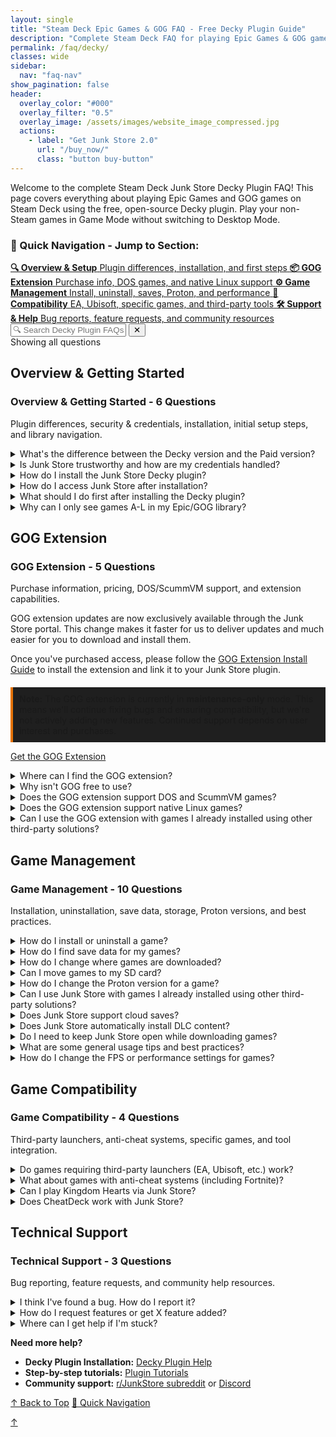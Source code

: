 ```yaml
---
layout: single
title: "Steam Deck Epic Games & GOG FAQ - Free Decky Plugin Guide"
description: "Complete Steam Deck FAQ for playing Epic Games & GOG games in Game Mode. Free Junk Store Decky plugin setup, troubleshooting, and compatibility guide."
permalink: /faq/decky/
classes: wide
sidebar:
  nav: "faq-nav"
show_pagination: false
header:
  overlay_color: "#000"
  overlay_filter: "0.5"
  overlay_image: /assets/images/website_image_compressed.jpg
  actions:
    - label: "Get Junk Store 2.0"
      url: "/buy_now/"
      class: "button buy-button"
---
```

<div id="top"></div>
<div class="spacer mt-4"></div>

Welcome to the complete Steam Deck Junk Store Decky Plugin FAQ! This page covers everything about playing Epic Games and GOG games on Steam Deck using the free, open-source Decky plugin. Play your non-Steam games in Game Mode without switching to Desktop Mode.

<div class="faq-quick-nav">
  <h3>🧭 Quick Navigation - Jump to Section:</h3>
  <div class="nav-grid">
    <a href="#overview-getting-started" class="nav-card">
      <strong>🔍 Overview & Setup</strong>
      <span>Plugin differences, installation, and first steps</span>
    </a>
    <a href="#gog-extension" class="nav-card">
      <strong>📦 GOG Extension</strong>
      <span>Purchase info, DOS games, and native Linux support</span>
    </a>
    <a href="#game-management" class="nav-card">
      <strong>⚙️ Game Management</strong>
      <span>Install, uninstall, saves, Proton, and performance</span>
    </a>
    <a href="#game-compatibility" class="nav-card">
      <strong>🎯 Compatibility</strong>
      <span>EA, Ubisoft, specific games, and third-party tools</span>
    </a>
    <a href="#technical-support" class="nav-card">
      <strong>🛠️ Support & Help</strong>
      <span>Bug reports, feature requests, and community resources</span>
    </a>
  </div>
</div>

<!-- FAQ Search Interface -->
<div class="faq-search-container">
  <div class="search-box">
    <input type="text" id="faq-search" placeholder="🔍 Search Decky Plugin FAQs..." aria-label="Search FAQ questions">
    <button type="button" id="clear-search" class="clear-button" title="Clear search">✕</button>
  </div>
  <div class="search-results-info" id="search-info">Showing all questions</div>
  <div class="no-results" id="no-results" style="display: none;">
    <p>No questions found matching your search. Try different keywords or browse all sections above.</p>
  </div>
</div>

<h2 id="overview-getting-started">Overview & Getting Started</h2>

<div class="section-summary">
  <h3>Overview & Getting Started - <span class="question-count">6 Questions</span></h3>
  <p>Plugin differences, security & credentials, installation, initial setup steps, and library navigation.</p>
</div>

<details class="faq-box">
  <summary>What's the difference between the Decky version and the Paid version?</summary>
  <p></p>
    The Decky version is free and open source, designed to run via the Decky Loader. The Paid version includes extra convenience features and doesn't require Decky to run.
    <br>
    <br>
    <strong>For detailed feature comparison:</strong> <a href="/comparison/">View Complete Comparison Chart</a>
    <br>
    <br>
    For more information, see our <a href="{{ '/2.0faq/' | relative_url }}">Junk Store 2.0 FAQ</a>
</details>

<details class="faq-box">
  <summary>Is Junk Store trustworthy and how are my credentials handled?</summary>
  <p></p>
    <strong>Yes, Junk Store is trustworthy.</strong> Here's why you can trust us with your gaming credentials:
  <br>
  <br>
    <strong>Developer Credentials:</strong>
    <ul>
      <li>🔐 Developed by a cybersecurity expert and white-hat professional</li>
      <li>📋 You can verify our lead developer's credentials on <a href="https://www.linkedin.com/in/eben-bruyns/" target="_blank">LinkedIn</a></li>
      <li>🔍 Open-source Decky plugin code is publicly auditable on GitHub</li>
      <li>🤝 Active in Steam Deck community since launch with established reputation</li>
    </ul>
    <strong>How Your Credentials Are Handled:</strong>
    <ul>
      <li>🔒 <strong>No password storage:</strong> We never store your Epic or GOG passwords</li>
      <li>🎫 <strong>Token-based only:</strong> Uses secure OAuth tokens managed by Legendary and lgogdownloader</li>
      <li>💻 <strong>Local storage only:</strong> All authentication data stays on your Steam Deck</li>
      <li>🛡️ <strong>Same as official stores:</strong> Uses the exact same login methods as Epic/GOG websites</li>
    </ul>
    <strong>Bottom line:</strong> The Decky plugin has been stable and trusted by thousands of Steam Deck users since launch. Your credentials are handled using industry-standard practices by established tools in the Linux gaming community.
</details>

<details class="faq-box">
  <summary>How do I install the Junk Store Decky plugin?</summary>
  <p></p>
    The Junk Store Decky plugin requires <strong>Decky Loader</strong> to be installed first on your Steam Deck.
  <br>
  <br>
  <ol>
    <li>Install Decky Loader by following the <a href="https://decky.xyz/" target="_blank" rel="noopener">official Decky installation guide</a></li>
    <li>Once Decky is installed, access the Decky Plugin Store from your Quick Access Menu</li>
    <li>Search for "Junk Store" and install the plugin</li>
    <li>The plugin will appear in your Decky menu after installation</li>
  </ol>
  <br>
  <br>
    For detailed instructions, visit our <a href="{{ '/deckyhelp' | relative_url }}">Decky Plugin Help</a> page.
</details>

<details class="faq-box">
  <summary>How do I access Junk Store after installation?</summary>
  <p></p>
    After installing the Decky plugin, access Junk Store through the <strong>Decky Loader menu</strong>:
  <ul>
    <li>Press the <strong>three-dot button</strong> (Quick Access Menu) on your Steam Deck</li>
    <li>Look for the <strong>Decky</strong> icon in the menu</li>
    <li>Select <strong>Junk Store</strong> from the plugin list</li>
  </ul>
    The plugin opens directly in Game Mode without requiring Desktop Mode switching.
</details>

<details class="faq-box">
  <summary>What should I do first after installing the Decky plugin?</summary>
  <p></p>
  <ol>
    <li>Open Junk Store from the Decky menu</li>
    <li>Go to the <strong>Epic</strong> tab and log into your Epic Games account</li>
    <li>Your Epic Games library will automatically sync and appear</li>
    <li>(Optional) Install the GOG extension if you want GOG game support</li>
  </ol>
  <br>
  <br>
    <strong>Note:</strong> The initial library sync can take a few minutes as Junk Store builds the database for your games.
  <br>
  <br>
    For GOG support, you'll need to purchase the GOG extension separately from the <a href="https://portal.junkstore.xyz/" target="_blank">Junk Store Portal</a>.
</details>

<details class="faq-box" id="games-missing-a-through-l">
  <summary>Why can I only see games A-L in my Epic/GOG library?</summary>
  <p></p>
    <strong>This is normal behavior for the Decky plugin.</strong> The free Decky version only loads your first 100 games by default for performance optimization.
  <br>
  <br>
    <strong>To see your full library:</strong>
    <ol>
      <li>Open your Epic or GOG library in Junk Store</li>
      <li>Navigate to any game in the list (move out of the search field)</li>
      <li>Look for the bottom menu with <strong>"SHOW ALL"</strong> button</li>
      <li>Press the <strong>Y button</strong> on your Steam Deck</li>
      <li>Wait a moment for your complete library to load</li>
    </ol>
    <strong>Can't see the "SHOW ALL" button?</strong>
    <ul>
      <li>Your CSS Loader theme might be hiding the bottom menu</li>
      <li>Try temporarily disabling your CSS theme to access the button</li>
      <li>You can still search for specific games by name</li>
    </ul>
    <strong>Note:</strong> Each store (Epic, GOG, Amazon) needs "SHOW ALL" pressed separately.
</details>




<h2 id="gog-extension">GOG Extension</h2>

<div class="section-summary">
  <h3>GOG Extension - <span class="question-count">5 Questions</span></h3>
  <p>Purchase information, pricing, DOS/ScummVM support, and extension capabilities.</p>
</div>

<div class="gog-extension-info">
  <p>GOG extension updates are now exclusively available through the Junk Store portal. This change makes it faster for us to deliver updates and much easier for you to download and install them.</p>
  
  <p>Once you've purchased access, please follow the <a href="/tutorials/gogextension">GOG Extension Install Guide</a> to install the extension and link it to your Junk Store plugin.</p>

  <p style="border-left: 4px solid #e67300; background-color: #1f1f1f; padding: 10px; margin-top: 20px;">
    <strong>Note:</strong> The GOG extension is currently in <strong>maintenance-only</strong> mode. This means we'll continue fixing bugs and ensuring compatibility, but we're not actively adding new features. Continued support depends on user interest and purchases.
  </p>

  <a href="https://portal.junkstore.xyz/" class="button gog-extension-button" style="margin-right: 10px;" target="_blank" rel="noopener noreferrer">Get the GOG Extension</a>
</div>

<details class="faq-box">
  <summary>Where can I find the GOG extension?</summary>
  <p></p>
    It is exclusively available through the Junk Store portal. You can purchase access there with a one-time payment from the <a href="https://portal.junkstore.xyz/" target="_blank">Junk Store Portal</a>.<br><br>
    Once you have it, you have it. We can't take away GOG functionality/integration with the Junk Store plugin. All funds go back into the enhancement and development of Junk Store.
</details>

<details class="faq-box">
  <summary>Why isn't GOG free to use?</summary>
  <p></p>
    GOG support is available to paid supporters, and while we'd love to offer it for free, there's a lot of behind-the-scenes work and resources involved in creating and maintaining Junk Store. We appreciate your understanding and support as we continue to improve and expand Junk Store. All funds go back into the enhancement and development of Junk Store.
</details>



<details class="faq-box">
  <summary>Does the GOG extension support DOS and ScummVM games?</summary>
  <p></p>
     <strong>No.</strong> DOS games and some ScummVM titles are not supported by the GOG extension in the Decky version of Junk Store.
</details>

<details class="faq-box">
  <summary>Does the GOG extension support native Linux games?</summary>
  <p></p>
    No — the GOG extension is designed for Windows games running through Proton. Native Linux games from GOG are not currently supported, as Junk Store relies on Proton's compatibility layer for game execution and integration.
</details>



<details class="faq-box">
  <summary>Can I use the GOG extension with games I already installed using other third-party solutions?</summary>
  <p></p>
    <strong>No.</strong> Junk Store manages its own installations and environment. Games installed through other launchers (like Heroic, Lutris, or Bottles) are not recognized or managed by the GOG extension.
  <br>
  <br>
      If you want to use the GOG extension to manage a game, you'll need to install it again through Junk Store directly.
 </details>

<h2 id="game-management">Game Management</h2>

<div class="section-summary">
  <h3>Game Management - <span class="question-count">10 Questions</span></h3>
  <p>Installation, uninstallation, save data, storage, Proton versions, and best practices.</p>
</div>

<details class="faq-box">
  <summary>How do I install or uninstall a game?</summary>
  <p></p>
  <strong>To install a game in Junk Store:</strong>
  <ul>
    <li>Open the game's page in Junk Store and click install.</li>
    <li>Remember to stay on the game page until installation is complete.</li>
  </ul>
  <strong>To uninstall a game in Junk Store:</strong>
  <ol>
    <li>Open the game's page in Junk Store.</li>
    <li>
      Open the <strong>☰ Slider menu</strong> and select <strong>Uninstall</strong>.<br>
      <em>Note:</em> You may want to write down the game's SteamID so you can locate it later in your <code>compatdata</code> and <code>shadercache</code> folders.
    </li>
    <li>
      Manually delete any leftover files to free up space or completely remove the game:
      <ul>
        <li><strong>Epic:</strong> <code>~/Games/epic</code> or <code>/*your-SD-card*/Games/epic</code></li>
        <li><strong>GOG:</strong> <code>~/Games/gog</code> or <code>/*your-SD-card*/Games/gog</code></li>
      </ul>
      Once you have located the games folder you can delete any remaining game files/data.
    </li>
  </ol>
  <strong>Important:</strong> Uninstalling a game will remove all local save data. Be sure to back up your saves first if you want to keep them.
</details>

<details class="faq-box">
  <summary>How do I find save data for my games?</summary>
  <p></p>
  <ol>
    <li>
      Find the game's <strong>Steam ID</strong> at the bottom of its page in Junk Store.
    </li>
    <li>
      Navigate to the following path on your Steam Deck:<br>
      <code>~/.local/share/Steam/steamapps/compatdata/&lt;SteamID&gt;/pfx/drive_c/users/steamuser/</code>
    </li>
    <li>
      From there, follow the path used by your game. Here are some examples:
      <ul>
        <li><strong>Epic example:</strong> <code>Local Settings/Application Data/Dying Light/Saved</code></li>
        <li><strong>GOG example:</strong> <code>AppData/Roaming/Lonely Troops/Hero of the Kingdom II</code></li>
      </ul>
    </li>
  </ol>
    Each game may store saves in slightly different locations depending on how it was packaged or ported. Look under <code>AppData</code>, <code>Local Settings</code>, or <code>Documents</code> within the Steam compatibility prefix.
</details>

<details class="faq-box">
  <summary>How do I change where games are downloaded?</summary>
  <p></p>
    You can set your preferred download location from the Epic tab:
  <ol>
    <li>Go to the <strong>Epic</strong> tab</li>
    <li>Click the <strong>⚙️ Gear icon</strong> to open settings</li>
    <li>Set your desired download path (e.g. your SD card directory)</li>
    <li>Press <kbd>X</kbd> to save your changes</li>
  </ol>
  <strong>For GOG games:</strong> Similar process but from the GOG extension interface after installation.
</details>

<details class="faq-box">
  <summary>Can I move games to my SD card?</summary>
  <p></p>
    Not at the moment. It's a complex feature and on our development roadmap. For now, games need to be stored on internal storage or an already-mounted drive.
  <br>
  <br>
    <strong>Workaround:</strong> Set your download location to your SD card before installing new games.
</details>

<details class="faq-box">
  <summary>How do I change the Proton version for a game?</summary>
  <p></p>
    You can do this from either your Steam Library or directly inside Junk Store.
  <br>
  <br>
    <strong>From Junk Store:</strong><br>
    Press <code>Y</code> to open the Steam shortcut.
    <ol>
      <li>Click the gear icon ⚙️ → <strong>Properties</strong> → <strong>Compatibility</strong></li>
      <li>Select the Proton version you want to use</li>
      <li>Relaunch the game</li>
    </ol>
    <strong>From Steam Library:</strong><br>
  <ol>
      <li>Highlight the game and press the <strong>Start/Options</strong> button (the one with three lines)</li>
      <li>Go to <strong>Properties</strong> → <strong>Compatibility</strong></li>
      <li>Select the Proton version you want to use</li>
      <li>Relaunch the game</li>
    </ol>
    Once you've selected a version, back out to the game screen and hit <strong>Play</strong>.
  <br>
  <br>
    <strong>Need Proton GE?</strong> See our <a href="{{ '/troubleshooting/decky/' | relative_url }}#proton-ge-installation">Decky Troubleshooting guide</a> for installation instructions.
</details>


<details class="faq-box">
  <summary>Can I use Junk Store with games I already installed using other third-party solutions?</summary>
  <p></p>
    <strong>No.</strong> Junk Store manages its own installations and environment. Games installed through other launchers (like Heroic, Lutris, or Bottles) are not recognized or managed by Junk Store.
  <br>
  <br>
      If you want to use Junk Store to manage a game, you'll need to install it again through Junk Store directly.
 </details>

<details class="faq-box">
  <summary>Does Junk Store support cloud saves?</summary>
  <p></p>
    <strong>No, cloud saves are not supported.</strong> We don't want users to run the risk of losing their game saves.
  <br>
  <br>
    <strong>Technical details:</strong>
  <ul>
    <li><strong>Epic Games:</strong> While Legendary supports this, we haven't implemented it due to potential data loss risks</li>
    <li><strong>GOG Games:</strong> Not implemented as it isn't a trivial problem to solve and requires more resources than currently available</li>
    <li><strong>Manual configuration:</strong> Tech-savvy users can manually configure via CLI, but it's not recommended</li>
  </ul>
</details>

<details class="faq-box">
  <summary>Does Junk Store automatically install DLC content?</summary>
  <p></p>
    <strong>Yes, DLC is installed automatically by default.</strong>
  <br>
  <br>
    <strong>Platform details:</strong>
  <ul>
    <li><strong>Epic Games:</strong> DLC is installed automatically by default</li>
    <li><strong>GOG Games:</strong> DLC content is automatically installed by default</li>
  </ul>
    <strong>Known limitations:</strong> 
  <ul>
    <li><strong>Epic Games:</strong> Ideally, all Epic DLCs should download automatically, but not all games handle them the same way. It really depends on how the developers packaged the content, and unfortunately, the current plugin solution doesn't catch every scenario</li>
    <li><strong>GOG Games:</strong> We have identified some GOG games that require GOG Galaxy to be installed in order to access the DLC</li>
  </ul>
    We're aware of these limitations, but right now we don't have the resources to fully address them.
</details>

<details class="faq-box">
  <summary>Do I need to keep Junk Store open while downloading games?</summary>
  <p></p>
    <strong>Yes.</strong> Junk Store doesn't have a background download queue. If you close or leave the plugin, your download may stop or behave unpredictably.
  <br>
  <br>
    <strong>This applies to both:</strong>
  <ul>
    <li><strong>Epic Games:</strong> Stay on the game page until installation is complete</li>
    <li><strong>GOG Games:</strong> Keep the plugin open during downloads</li>
  </ul>
    <strong>Important:</strong> Stay on the game page until installation is complete to ensure reliable downloads.
</details>

<details class="faq-box">
  <summary>What are some general usage tips and best practices?</summary>
  <p></p>
    <strong>How games integrate:</strong>
  <ul>
    <li>Games appear in your Steam library as non-Steam games</li>
    <li>Use Steam's built-in features (Big Picture, controller configs, etc.)</li>
    <li>Performance settings work the same as regular Steam games</li>
    <li>Steam Deck sleep/resume functionality works normally</li>
  </ul>
    <strong>Best practices:</strong>
  <ul>
    <li>Keep Junk Store open during downloads (no background queue)</li>
    <li>Back up save files before uninstalling games</li>
    <li>Use custom Proton versions (like GE-Proton) for better compatibility</li>
    <li>Set download locations to SD card to save internal storage</li>
    <li>Write down Steam IDs before uninstalling (for save data recovery)</li>
  </ul>
</details>

<details class="faq-box">
  <summary>How do I change the FPS or performance settings for games?</summary>
  <p></p>
    Just like with regular Steam games, you can change the FPS cap and other performance settings through the Quick Access Menu (QAM).
    <ul> 
      <li>Hit the <strong>three-dot button</strong> on your Deck to open the QAM</li>
      <li>Scroll to the performance tab</li>
      <li>Adjust the FPS, TDP, refresh rate, or any other performance settings from there</li>
    </ul>
    This works for both Epic and GOG games since they're integrated as Steam shortcuts.
</details>

<h2 id="game-compatibility">Game Compatibility</h2>

<div class="section-summary">
  <h3>Game Compatibility - <span class="question-count">4 Questions</span></h3>
  <p>Third-party launchers, anti-cheat systems, specific games, and tool integration.</p>
</div>

<details class="faq-box">
  <summary>Do games requiring third-party launchers (EA, Ubisoft, etc.) work?</summary>
  <p></p>
    <strong>Generally not supported.</strong> While Legendary has limited support for third-party launchers, this feature isn't implemented in Junk Store yet.
  <br>
  <br>
    <strong>EA Games:</strong>
    <ul>
      <li>❌ <strong>Not supported</strong> - Require EA Launcher/Origin integration</li>
      <li>EA titles will not appear in your Epic Games library through Junk Store</li>
    </ul>
    <strong>Ubisoft Games:</strong>
    <ul>
      <li>⚠️ <strong>Mixed support</strong> - Some appear in Epic library, others don't</li>
      <li>Ubisoft Connect launcher not officially supported</li>
      <li>Some users have manually installed Ubisoft Connect and run select games</li>
    </ul>
    <strong>Other affected games:</strong>
    <ul>
      <li>Games with custom launchers or activation systems</li>
      <li>Titles requiring additional DRM verification</li>
      <li>Games that need launcher-specific features</li>
    </ul>
    <strong>Workarounds:</strong> Advanced users can attempt manual setup via CLI or modify extension scripts, but this requires technical knowledge and isn't officially supported.
</details>

<details class="faq-box">
  <summary>What about games with anti-cheat systems (including Fortnite)?</summary>
  <p></p>
    <strong>General Anti-Cheat Compatibility:</strong> Most games with BattlEye and Easy Anti-Cheat (EAC) that work on Steam Deck should also work through Junk Store, since they use the same Proton compatibility layer.
  <br>
  <br>
    <strong>Known Working:</strong>
  <ul>
    <li>Games with Steam-verified anti-cheat support typically work fine</li>
    <li>Most BattlEye and EAC games function normally through Junk Store</li>
  </ul>
    <strong>Known Issues:</strong>
  <ul>
    <li>Some anti-cheat systems may not recognize non-Steam game launches</li>
    <li>Newer or more restrictive anti-cheat systems may cause problems</li>
  </ul>
    <strong>❌ Fortnite Specifically:</strong>
  <ul>
    <li><strong>Does not work</strong> - Epic Games does not support Fortnite on Linux due to anti-cheat policy</li>
    <li>This is Epic's decision, not a Junk Store limitation</li>
    <li><strong>Alternatives:</strong> Dual-boot Windows or use cloud gaming services</li>
    <li>More info: <a href="https://www.theverge.com/2022/2/8/22923163/fortnite-steam-deck-update-epic-tim-sweeney" target="_blank" rel="noopener">The Verge article</a></li>
  </ul>
    <strong>Best Practice:</strong> Check <a href="https://www.protondb.com" target="_blank" rel="noopener">ProtonDB</a> for compatibility reports specific to your anti-cheat games before installing.
</details>

<details class="faq-box">
  <summary>Can I play Kingdom Hearts via Junk Store?</summary>
   <p></p>
    Kingdom Hearts has known compatibility issues on Linux, and this isn't specific to Junk Store.
    <br>
    <br>
    We haven't been able to test it ourselves as we don't own a copy, so we can't provide official support or recommendations at this time.
</details>


<details class="faq-box">
  <summary>Does CheatDeck work with Junk Store?</summary>
  <p> </p>
    Not reliably. Epic game launch options are very sensitive, and tools like CheatDeck can conflict with Junk Store's configuration. We've spent over 100 hours fine-tuning this — so use with caution.
  <br>
  <br>
    That said, our extension scripts are open and easier to modify than the plugin core. If you want to experiment and send a working pull request, we're happy to review it!
</details>

<h2 id="technical-support">Technical Support</h2>

<div class="section-summary">
  <h3>Technical Support - <span class="question-count">3 Questions</span></h3>
  <p>Bug reporting, feature requests, and community help resources.</p>
</div>

<details class="faq-box">
  <summary>I think I've found a bug. How do I report it?</summary>
  <p></p>
    We really appreciate bug reports! Like you, we want Junk Store to just work—so if you come across a bug, please let us know. If we don't know about it, we can't fix it.
  <br>
  <br>
    <strong>Submit bugs on GitHub so we can track them properly:</strong><br>
    <a href="https://github.com/ebenbruyns/junkstore/issues/new/choose" target="_blank" rel="noopener">Submit a bug report</a>
  <br>
  <br>
    You'll need a GitHub account to submit an issue. It's free to create one if you don't already have it.
  <br>
  <br>
    <strong>Note:</strong> Bug reports aren't support tickets. If you need help or aren't sure if it's a bug, please ask in our <a href="https://discord.gg/6mRUhR6Teh" target="_blank" rel="noopener">Discord server</a> first.
</details>

<details class="faq-box">
  <summary>How do I request features or get X feature added?</summary>
 <p></p>
  <strong>We prefer feature requests via GitHub where they can be tracked:</strong><br>
  <a href="https://github.com/ebenbruyns/junkstore/issues/new/choose" target="_blank" rel="noopener noreferrer">Submit a feature request</a>
  <br>
  <br>
  <strong>Ways to get features implemented:</strong>
<ol>
  <li>Submit a pull request if you know how to code</li>
  <li>Offer a bounty and pay a developer to implement it</li>
</ol>
  <strong>Alternative:</strong> Discuss ideas first in our Discord community before submitting requests.
</details>

<details class="faq-box">
  <summary>Where can I get help if I'm stuck?</summary>
  <p></p>
    <strong>Community Support:</strong> Our community is very helpful for troubleshooting and general questions.
  <ul>
    <li><strong>Discord:</strong> <a href="https://discord.gg/6mRUhR6Teh" target="_blank" rel="noopener">Join our Discord server</a> for real-time help</li>
    <li><strong>Reddit:</strong> <a href="https://www.reddit.com/r/JunkStore/" target="_blank" rel="noopener">r/JunkStore subreddit</a> for discussions and tips</li>
  </ul>
    <strong>Documentation:</strong>
  <ul>
    <li><a href="{{ '/deckyhelp' | relative_url }}">Decky Plugin Help</a> - Installation and basic setup</li>
    <li><a href="{{ '/plugin_tutorials/' | relative_url }}">Plugin Tutorials</a> - Step-by-step guides</li>
  </ul>
    <strong>When contacting support:</strong> Include your Steam Deck model, SteamOS version, and specific error messages or symptoms.
</details>

**Need more help?** 
- **Decky Plugin Installation:** [Decky Plugin Help](/deckyhelp/) 
- **Step-by-step tutorials:** [Plugin Tutorials](/plugin_tutorials/)
- **Community support:** [r/JunkStore subreddit](https://www.reddit.com/r/JunkStore/) or [Discord](https://discord.gg/6mRUhR6Teh)

<!-- Final navigation - Back to top buttons -->
<div class="section-end">
  <a href="#top" class="back-to-top">↑ Back to Top</a>
  <a href="#" onclick="document.querySelector('.faq-quick-nav').scrollIntoView({behavior: 'smooth'}); return false;" class="back-to-nav">🧭 Quick Navigation</a>
</div>

<!-- Mobile floating action button -->
<a href="#top" class="faq-mobile-fab" id="mobile-fab">↑</a>

<script>
// Show/hide mobile FAB based on scroll position
window.addEventListener('scroll', function() {
  const fab = document.getElementById('mobile-fab');
  if (window.scrollY > 300) {
    fab.classList.add('visible');
  } else {
    fab.classList.remove('visible');
  }
});

// Load fuzzy search component
const fuzzySearchScript = document.createElement('script');
fuzzySearchScript.src = '{{ "/assets/js/fuzzy-search.js" | relative_url }}';
document.head.appendChild(fuzzySearchScript);

// FAQ Search Functionality
document.addEventListener('DOMContentLoaded', function() {
  const searchInput = document.getElementById('faq-search');
  const clearButton = document.getElementById('clear-search');
  const searchInfo = document.getElementById('search-info');
  const noResults = document.getElementById('no-results');
  const faqBoxes = document.querySelectorAll('.faq-box');
  const sectionSummaries = document.querySelectorAll('.section-summary');
  
  let totalQuestions = faqBoxes.length;
  
  // Initialize fuzzy search when available
  let fuzzySearch = null;
  setTimeout(() => {
    if (window.FuzzySearch) {
      fuzzySearch = new window.FuzzySearch({
        maxSuggestions: 3,
        minSearchLength: 3
      });
    }
  }, 100);
  
  // Extract searchable text from FAQ questions
  const faqQuestions = Array.from(faqBoxes).map(box => {
    const summary = box.querySelector('summary');
    return summary ? summary.textContent.trim() : '';
  }).filter(text => text.length > 0);
  
  function highlightText(text, searchTerm) {
    if (!searchTerm) return text;
    const regex = new RegExp(`(${searchTerm.replace(/[.*+?^${}()|[\]\\]/g, '\\$&')})`, 'gi');
    return text.replace(regex, '<span class="search-highlight">$1</span>');
  }
  
  function removeHighlights(element) {
    const highlights = element.querySelectorAll('.search-highlight');
    highlights.forEach(highlight => {
      highlight.outerHTML = highlight.innerHTML;
    });
  }
  
  function searchFAQs() {
    const searchTerm = searchInput.value.trim().toLowerCase();
    let visibleCount = 0;
    
    // Clear previous highlights
    faqBoxes.forEach(box => removeHighlights(box));
    
    if (searchTerm === '') {
      // Show all questions
      faqBoxes.forEach(box => {
        box.style.display = 'block';
        visibleCount++;
      });
      sectionSummaries.forEach(summary => summary.style.display = 'block');
      noResults.style.display = 'none';
      clearButton.style.display = 'none';
    } else {
      // Search and filter
      faqBoxes.forEach(box => {
        const summary = box.querySelector('summary');
        const content = box.querySelector('p, ul, ol, div');
        
        const summaryText = summary ? summary.textContent.toLowerCase() : '';
        const contentText = content ? content.textContent.toLowerCase() : '';
        
        if (summaryText.includes(searchTerm) || contentText.includes(searchTerm)) {
          box.style.display = 'block';
          visibleCount++;
          
          // Simple highlighting - avoid HTML mangling by working with plain text only
          if (summary && summaryText.includes(searchTerm)) {
            const originalText = summary.textContent;
            const escapedTerm = searchTerm.replace(/[.*+?^${}()|[\\]\\\\]/g, '\\\\$&');
            const regex = new RegExp(`(${escapedTerm})`, 'gi');
            summary.innerHTML = originalText.replace(regex, '<span class="search-highlight">$1</span>');
          }
        } else {
          box.style.display = 'none';
        }
      });
      
      // Hide section summaries during search
      sectionSummaries.forEach(summary => summary.style.display = 'none');
      clearButton.style.display = 'inline-block';
    }
    
    // Show fuzzy suggestions if no results found and fuzzy search is available
    if (fuzzySearch && visibleCount === 0 && searchTerm.length >= 3) {
      fuzzySearch.hideSuggestions(); // Clear any existing suggestions
      const suggestions = fuzzySearch.findSuggestions(searchTerm, faqQuestions);
      if (suggestions.length > 0) {
        const container = document.querySelector('.faq-search-container');
        fuzzySearch.showSuggestions(searchTerm, suggestions, container, (suggestion) => {
          searchInput.value = suggestion;
          searchFAQs();
        });
      }
    } else if (fuzzySearch) {
      fuzzySearch.hideSuggestions();
    }
    
    // Update results info
    if (visibleCount === 0 && searchTerm !== '') {
      searchInfo.textContent = 'No results found';
      noResults.style.display = 'block';
    } else if (searchTerm === '') {
      searchInfo.textContent = `Showing all ${totalQuestions} questions`;
      noResults.style.display = 'none';
    } else {
      searchInfo.textContent = `Showing ${visibleCount} of ${totalQuestions} questions`;
      noResults.style.display = 'none';
    }
  }
  
  function clearSearch() {
    searchInput.value = '';
    if (fuzzySearch) {
      fuzzySearch.hideSuggestions();
    }
    searchFAQs();
    searchInput.focus();
  }
  
  // Event listeners
  searchInput.addEventListener('input', searchFAQs);
  searchInput.addEventListener('keyup', function(e) {
    if (e.key === 'Escape') {
      clearSearch();
    }
  });
  
  clearButton.addEventListener('click', clearSearch);
  
  // Initialize
  searchInfo.textContent = `Showing all ${totalQuestions} questions`;
  
  // Update total questions display on load
  setTimeout(() => {
    totalQuestions = document.querySelectorAll('.faq-box').length;
    searchInfo.textContent = `Showing all ${totalQuestions} questions`;
  }, 100);
});
</script>